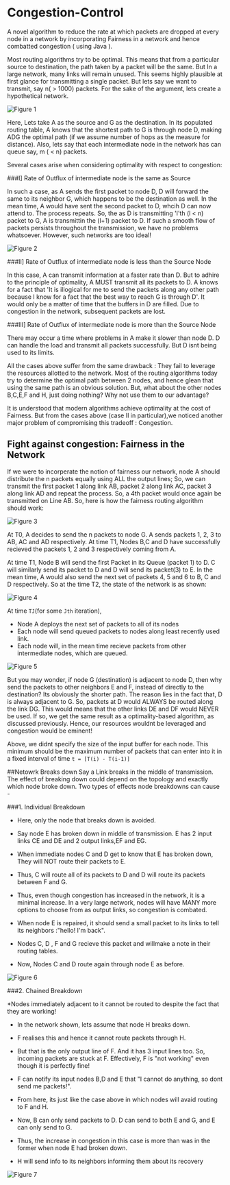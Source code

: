 # Congestion-Control
A novel algorithm to reduce the rate at which packets are dropped at every node in a network by incorporating Fairness in a network and hence combatted congestion ( using Java ).

Most routing algorithms try to be optimal. This means that from a particular source to destination, the path taken by a packet will be the same. But In a large network, many links will remain unused. This seems highly plausible at first glance for transmitting a single packet. But lets say we want to transmit, say n( > 1000) packets. For the sake of the argument, lets create a hypothetical network. 

![Figure 1](/images/network.png)

Here, Lets take A as the source and G as the destination. In its populated routing table, A knows that the shortest path to G is through node D, making ADG the optimal path (if we assume number of hops as the measure for distance). Also, lets say that each intermediate node in the network has can queue say, m ( < n) packets.

Several cases arise when considering optimality with respect to congestion:

###I] Rate of Outflux of intermediate node is the same as Source

In such a case, as A sends the first packet to node D, D will forward the same to its neighbor G, which happens to be the destination as well. In the mean time, A would have sent the second packet to D, whcih D can now attend to. The process repeats. So, the as D is transmitting 'l'th (l < n) packet to G, A is transmittin the (l+1) packet to D. If such a smooth flow of packets persists throughout the transmission, we have no problems whatsoever. However, such networks are too ideal!

![Figure 2](/images/network_optimal.png)

###II] Rate of Outflux of intermediate node is less than the Source Node

In this case, A can transmit information at a faster rate than D. But to adhire to the principle of optimality, A MUST transmit all its packets to D. A knows for a fact that 'It is illogical for me to send the packets along any other path because I know for a fact that the best way to reach G is through D'. It would only be a matter of time that the buffers in D are filled. Due to congestion in the network, subsequent packets are lost.


###III] Rate of Outflux of intermediate node is more than the Source Node

There may occur a time where problems in A make it slower than node D. D can handle the load and transmit all packets successfully. But D isnt being used to its limits.

All the cases above suffer from the same drawback : They fail to leverage the resources allotted to the network. Most of the routing algorithms today try to determine the optimal path between 2 nodes, and hence glean that using the same path is an obvious solution. But, what about the other nodes B,C,E,F and H, just doing nothing? Why not use them to our advantage?

It is understood that modern algorithms achieve optimality at the cost of Fairness. But from the cases above (case II in particular),we noticed another major problem of compromising this tradeoff : Congestion.

## Fight against congestion: Fairness in the Network

If we were to incorperate the notion of fairness our network, node A should distribute the n packets equally using ALL the output lines; So, we can transmit the first packet 1 along link AB, packet 2 along link AC, packet 3 along link AD and repeat the process. So, a 4th packet would once again be transmitted on Line AB. So, here is how the fairness routing algorithm should work:

![Figure 3](/images/network_t1.png)

At T0, A decides to send the n packets to node G. A sends packets 1, 2, 3 to AB, AC and AD respectively. At time T1, Nodes B,C and D have successfully recieved the packets 1, 2 and 3 respectively coming from A.

At time T1, Node B will send the first Packet in its Queue (packet 1) to D. C will similarly send its packet to D and D will send its packet(3) to E. In the mean time, A would also send the next set of packets 4, 5 and 6 to B, C and D respectively. So at the time T2, the state of the network is as shown:

![Figure 4](/images/network_t1_t2.png)


At time `TJ`(for some `Jth` iteration), 
* Node A deploys the next set of packets to all of its nodes
* Each node will send queued packets to nodes along least recently used link.
* Each node will, in the mean time recieve packets from other intermediate nodes, which are queued.

![Figure 5](/images/network_t2_t3.png)

But you may wonder, if node G (destination) is adjacent to node D, then why send the packets to other neighbors E and F, instead of directly to the destination? Its obviously the shorter path. The reason lies in the fact that, D is always adjacent to G. So, packets at D would ALWAYS be routed along the link DG. This would means that the other links DE and DF would NEVER be used. If so, we get the same result as a optimality-based algorithm, as discussed previously. Hence, our resources wouldnt be leveraged and congestion would be eminent!

Above, we didnt specify the size of the input buffer for each node. This minimum should be the maximum number of packets that can enter into it in a fixed interval of time `t = [T(i) - T(i-1)]`


##Netowrk Breaks down
Say a Link breaks in the middle of transmission. The effect of breaking down could depend on the topology and exactly which node broke down. Two types of effects node breakdowns can cause - 

###1. Individual Breakdown 
- Here, only the node that breaks down is avoided.
- Say node E has broken down in middle of transmission. E has 2 input links CE and DE and 2 output links,EF and EG.
- When immediate nodes C and D get to know that E has broken down, They will NOT route their packets to E. 

- Thus, C will route all of its packets to D and D will route its packets between F and G.

- Thus, even though congestion has increased in the network, it is a minimal increase. In a very large network, nodes will have MANY more options to choose from as output links, so congestion is combated.

- When node E is repaired, it should send a small packet to its links to tell its neighbors :"hello! I'm back".

- Nodes C, D , F and G recieve this packet and willmake a note in their routing tables.

- Now, Nodes C and D route again through node E as before.

![Figure 6](/images/individual_breakdown.png)

###2. Chained Breakdown

*Nodes immediately adjacent to it cannot be routed to despite the fact that they are working!

- In the network shown, lets assume that node H breaks down. 

- F realises this and hence it cannot route packets through H.

- But that is the only output line of F. And it has 3 input lines too. So, incoming packets are stuck at F. Effectively, F is "not working" even though it is perfectly fine!

- F can notify its input nodes B,D and E that "I cannot do anything, so dont send me packets!".

- From here, its just like the case above in which nodes will avaid routing to F and H.

- Now, B can only send packets to D. D can send to both E and G, and E can only send to G.

- Thus, the increase in congestion in this case is more than was in the former when node E had broken down. 

- H will send info to its neighbors informing them about its recovery

![Figure 7](/images/chained_breakdown.png)



